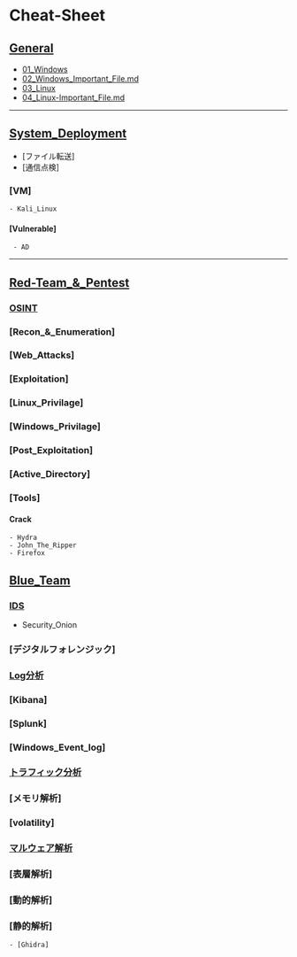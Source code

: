 # Cheat-Sheet

## [General](01_General/)
- [01_Windows](01_General/01_Windows.md)
- [02_Windows_Important_File.md](01_General/02_Windows_Important_File.md)
- [03_Linux](01_General/03_Linux.md)
- [04_Linux-Important_File.md](01_General/04_Linux-Important_File.md)
---

## [System_Deployment](02_System_Deployment/)
- [ファイル転送]
- [通信点検]
### [VM]
    - Kali_Linux
#### [Vulnerable]
     - AD
---

## [Red-Team_&_Pentest](03_Red-Team_and_Pentest/)
### [OSINT](OSINT/)
### [Recon_&_Enumeration]
### [Web_Attacks]
### [Exploitation]
### [Linux_Privilage]
### [Windows_Privilage]
### [Post_Exploitation]
### [Active_Directory]
### [Tools]
#### Crack
    - Hydra
    - John_The_Ripper
    - Firefox
## [Blue_Team](04_Blue-Team/)
### [IDS]()
- Security_Onion
### [デジタルフォレンジック]
### [Log分析]()
### [Kibana]
### [Splunk]
### [Windows_Event_log]
### [トラフィック分析]()
### [メモリ解析]
### [volatility]

### [マルウェア解析](#)
### [表層解析]
### [動的解析]
### [静的解析]
    - [Ghidra]
